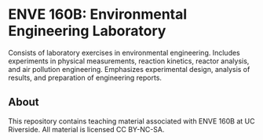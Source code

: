 # ENVE 160B: Environmental Engineering Laboratory

Consists of laboratory exercises in environmental engineering. Includes experiments in physical measurements, reaction kinetics, reactor analysis, and air pollution engineering. Emphasizes experimental design, analysis of results, and preparation of engineering reports.

## About

This repository contains teaching material associated with ENVE 160B at UC Riverside. All material is licensed CC BY-NC-SA. 

